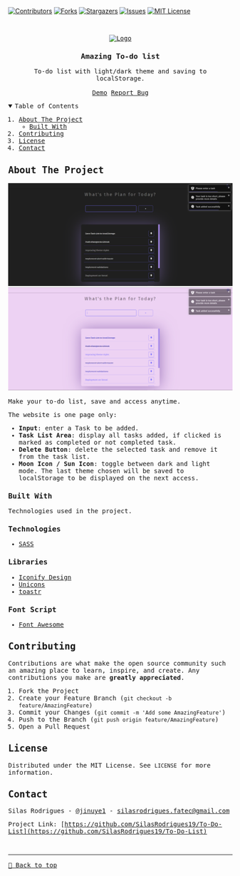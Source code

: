 [![Contributors][contributors-shield]][contributors-url]
[![Forks][forks-shield]][forks-url]
[![Stargazers][stars-shield]][stars-url]
[![Issues][issues-shield]][issues-url]
[![MIT License][license-shield]][license-url]


<!-- PROJECT LOGO -->
<br />
<samp>
<p align="center">
  <a href="https://github.com/SilasRodrigues19/To-Do-List">
    <img src="./favicon.ico" alt="Logo" width="80" height="80">
  </a>

  <h3 align="center">Amazing To-do list</h3>

  <p align="center">
    To-do list with light/dark theme and saving to localStorage.
    <br />
    <br />
    <a href="https://amazing-to-do-list.vercel.app">Demo</a>
    <a href="https://github.com/SilasRodrigues19/To-Do-List/issues">Report Bug</a>
  </p>
</p>

<!-- TABLE OF CONTENTS -->
<details open="open">
  <summary>Table of Contents</summary>
  <ol>
    <li>
      <a href="#about-the-project">About The Project</a>
      <ul>
        <li><a href="#built-with">Built With</a></li>
      </ul>
    </li>
    <li><a href="#contributing">Contributing</a></li>
    <li><a href="#license">License</a></li>
    <li><a href="#contact">Contact</a></li>
  </ol>
</details>

<!-- ABOUT THE PROJECT -->
## About The Project

[![Preview][product-screenshot]](https://amazing-to-do-list.vercel.app)
[![Preview][product-screenshot2]](https://amazing-to-do-list.vercel.app)

Make your to-do list, save and access anytime.

The website is one page only:
* **Input**: enter a Task to be added.
* **Task List Area**: display all tasks added, if clicked is marked as completed or not completed task.
* **Delete Button**: delete the selected task and remove it from the task list.
* **Moon Icon / Sun Icon**: toggle between dark and light mode. The last theme chosen will be saved to localStorage to be displayed on the next access.
### Built With

Technologies used in the project.

### Technologies
* [SASS](https://sass-lang.com)

### Libraries
* [Iconify Design](https://iconify.design/)
* [Unicons](https://iconscout.com/unicons/explore/line)
* [toastr](https://codeseven.github.io/toastr/demo.html)

### Font Script
* [Font Awesome](https://fontawesome.com)

<!-- CONTRIBUTING -->
## Contributing

Contributions are what make the open source community such an amazing place to learn, inspire, and create. Any contributions you make are **greatly appreciated**.

1. Fork the Project
2. Create your Feature Branch (`git checkout -b feature/AmazingFeature`)
3. Commit your Changes (`git commit -m 'Add some AmazingFeature'`)
4. Push to the Branch (`git push origin feature/AmazingFeature`)
5. Open a Pull Request


<!-- LICENSE -->
## License

Distributed under the MIT License. See `LICENSE` for more information.


<!-- CONTACT -->
## Contact

Silas Rodrigues - [@jinuye1](https://twitter.com/jinuye1) - silasrodrigues.fatec@gmail.com

Project Link: [https://github.com/SilasRodrigues19/To-Do-List](https://github.com/SilasRodrigues19/To-Do-List) <br>



<!-- MARKDOWN LINKS & IMAGES -->
<!-- https://www.markdownguide.org/basic-syntax/#reference-style-links -->
[contributors-shield]: https://img.shields.io/github/contributors/SilasRodrigues19/To-Do-List.svg?style=for-the-badge
[contributors-url]: https://github.com/SilasRodrigues19/To-Do-List/graphs/contributors
[forks-shield]: https://img.shields.io/github/forks/SilasRodrigues19/To-Do-List.svg?style=for-the-badge
[forks-url]: https://github.com/SilasRodrigues19/To-Do-List/network/members
[stars-shield]: https://img.shields.io/github/stars/SilasRodrigues19/To-Do-List.svg?style=for-the-badge
[stars-url]: https://github.com/SilasRodrigues19/To-Do-List/stargazers
[issues-shield]: https://img.shields.io/github/issues/SilasRodrigues19/To-Do-List.svg?style=for-the-badge
[issues-url]: https://github.com/SilasRodrigues19/To-Do-List/issues
[license-shield]: https://img.shields.io/github/license/SilasRodrigues19/To-Do-List.svg?style=for-the-badge
[license-url]: https://github.com/SilasRodrigues19/To-Do-List/blob/master/LICENSE
[product-screenshot]: ./assets/img/preview.png
[product-screenshot2]: ./assets/img/preview2.png
[license-url]: https://github.com/SilasRodrigues19/To-Do-List/blob/master/LICENSE

<br><hr>
[🔼 Back to top](#Amazing-To-do-list)